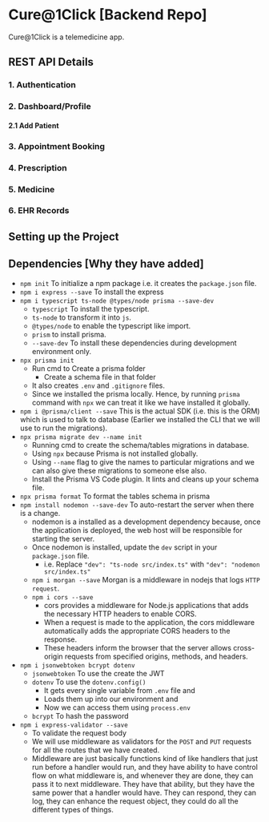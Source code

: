 # Cure@1Click [Backend Repo]

Cure@1Click is a telemedicine app.

## REST API Details

### 1. Authentication

### 2. Dashboard/Profile

#### 2.1 Add Patient

### 3. Appointment Booking

### 4. Prescription

### 5. Medicine

### 6. EHR Records

## Setting up the Project

## Dependencies [Why they have added]

- `npm init` To initialize a npm package i.e. it creates the `package.json` file.
- `npm i express --save` To install the express
- `npm i typescript ts-node @types/node prisma --save-dev`
  - `typescript` To install the typescript.
  - `ts-node` to transform it into `js`.
  - `@types/node` to enable the typescript like import.
  - `prism` to install prisma.
  - `--save-dev` To install these dependencies during development environment only.
- `npx prisma init`
  - Run cmd to Create a prisma folder
    - Create a schema file in that folder
  - It also creates `.env` and `.gitignore` files.
  - Since we installed the prisma locally. Hence, by running `prisma` command with `npx` we can treat it like we have installed it globally.
- `npm i @prisma/client --save` This is the actual SDK (i.e. this is the ORM) which is used to talk to database (Earlier we installed the CLI that we will use to run the migrations).
- `npx prisma migrate dev --name init`
  - Running cmd to create the schema/tables migrations in database.
  - Using `npx` because Prisma is not installed globally.
  - Using `--name` flag to give the names to particular migrations and we can also give these migrations to someone else also.
  - Install the Prisma VS Code plugin. It lints and cleans up your schema file.
- `npx prisma format` To format the tables schema in prisma
- `npm install nodemon --save-dev` To auto-restart the server when there is a change.
  - nodemon is a installed as a development dependency because, once the application is deployed, the web host will be responsible for starting the server.
  - Once nodemon is installed, update the `dev` script in your `package.json` file.
    - i.e. Replace `"dev": "ts-node src/index.ts"` with `"dev": "nodemon src/index.ts"`
  - `npm i morgan --save` Morgan is a middleware in nodejs that logs `HTTP request`.
  - `npm i cors --save`
    - cors provides a middleware for Node.js applications that adds the necessary HTTP headers to enable CORS.
    - When a request is made to the application, the cors middleware automatically adds the appropriate CORS headers to the response.
    - These headers inform the browser that the server allows cross-origin requests from specified origins, methods, and headers.
- `npm i jsonwebtoken bcrypt dotenv`
  - `jsonwebtoken` To use the create the JWT
  - `dotenv` To use the `dotenv.config()`
    - It gets every single variable from `.env` file and
    - Loads them up into our environment and
    - Now we can access them using `process.env`
  - `bcrypt` To hash the password
- `npm i express-validator --save`
  - To validate the request body
  - We will use middleware as validators for the `POST` and `PUT` requests for all the routes that we have created.
  - Middleware are just basically functions kind of like handlers that just run before a handler would run, and they have ability to have control flow on what middleware is, and whenever they are done, they can pass it to next middleware. They have that ability, but they have the same power that a handler would have. They can respond, they can log, they can enhance the request object, they could do all the different types of things.
